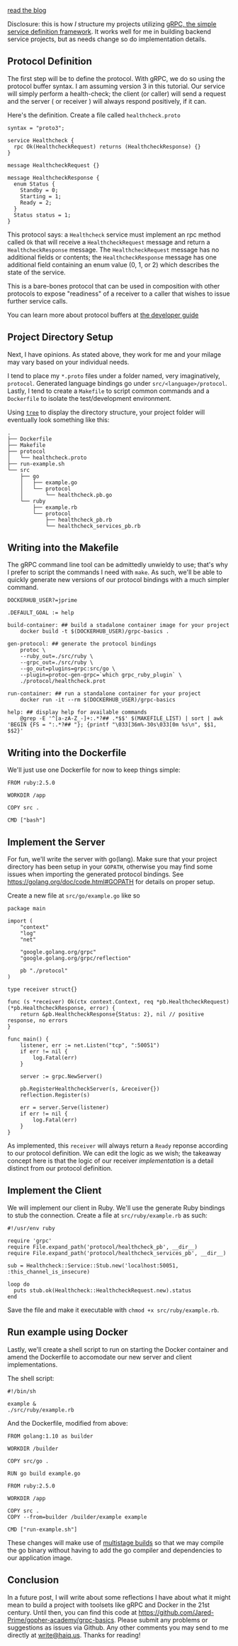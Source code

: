 [read the blog](blog.haiqus.com)

Disclosure: this is how *I* structure my projects utilizing [gRPC, the simple service definition framework](https://grpc.io/). It works well for me in building backend service projects, but as needs change so do implementation details.

## Protocol Definition

The first step will be to define the protocol. With gRPC, we do so using the protocol buffer syntax. I am assuming version 3 in this tutorial. Our service will simply perform a health-check; the client (or caller) will send a request and the server ( or receiver ) will always respond positively, if it can.

Here's the definition. Create a file called `healthcheck.proto`

```
syntax = "proto3";

service Healthcheck {
  rpc Ok(HealthcheckRequest) returns (HealthcheckResponse) {}
}

message HealthcheckRequest {}

message HealthcheckResponse {
  enum Status {
    Standby = 0;
    Starting = 1;
    Ready = 2;
  }
  Status status = 1;
}
```

This protocol says: a `Healthcheck` service must implement an rpc method called `Ok` that will receive a `HealthcheckRequest` message and return a `HealthcheckResponse` message. The `HealthcheckRequest` message has no additional fields or contents; the `HealthcheckResponse` message has one additional field containing an enum value (0, 1, or 2) which describes the state of the service.

This is a bare-bones protocol that can be used in composition with other protocols to expose "readiness" of a receiver to a caller that wishes to issue further service calls.

You can learn more about protocol buffers at [the developer guide](https://developers.google.com/protocol-buffers/docs/overview)

## Project Directory Setup

Next, I have opinions. As stated above, they work for me and your milage may vary based on your individual needs.

I tend to place my `*.proto` files under a folder named, very imaginatively, `protocol`. Generated language bindings go under `src/<language>/protocol`. Lastly, I tend to create a `Makefile` to script common commands and a `Dockerfile` to isolate the test/development environment.

Using [`tree`](http://mama.indstate.edu/users/ice/tree/) to display the directory structure, your project folder will eventually look something like this:

```
.
├── Dockerfile
├── Makefile
├── protocol
│   └── healthcheck.proto
├── run-example.sh
└── src
    ├── go
    │   ├── example.go
    │   └── protocol
    │       └── healthcheck.pb.go
    └── ruby
        ├── example.rb
        └── protocol
            ├── healthcheck_pb.rb
            └── healthcheck_services_pb.rb
```

## Writing into the Makefile

The gRPC command line tool can be admittedly unwieldy to use; that's why I prefer to script the commands I need with `make`. As such, we'll be able to quickly generate new versions of our protocol bindings with a much simpler command.

```
DOCKERHUB_USER?=jprime

.DEFAULT_GOAL := help

build-container: ## build a stadalone container image for your project
	docker build -t $(DOCKERHUB_USER)/grpc-basics .

gen-protocol: ## generate the protocol bindings
	protoc \
	--ruby_out=./src/ruby \
	--grpc_out=./src/ruby \
	--go_out=plugins=grpc:src/go \
	--plugin=protoc-gen-grpc=`which grpc_ruby_plugin` \
	./protocol/healthcheck.prot 

run-container: ## run a standalone container for your project
	docker run -it --rm $(DOCKERHUB_USER)/grpc-basics

help: ## display help for available commands
	@grep -E '^[a-zA-Z_-]+:.*?## .*$$' $(MAKEFILE_LIST) | sort | awk 'BEGIN {FS = ":.*?## "}; {printf "\033[36m%-30s\033[0m %s\n", $$1, $$2}'
```

## Writing into the Dockerfile

We'll just use one Dockerfile for now to keep things simple:

```
FROM ruby:2.5.0

WORKDIR /app

COPY src .

CMD ["bash"]
```

## Implement the Server

For fun, we'll write the server with go(lang). Make sure that your project directory has been setup in your `GOPATH`, otherwise you may find some issues when importing the generated protocol bindings. See https://golang.org/doc/code.html#GOPATH for details on proper setup.

Create a new file at `src/go/example.go` like so

```
package main

import (
	"context"
	"log"
	"net"

	"google.golang.org/grpc"
	"google.golang.org/grpc/reflection"

	pb "./protocol"
)

type receiver struct{}

func (s *receiver) Ok(ctx context.Context, req *pb.HealthcheckRequest) (*pb.HealthcheckResponse, error) {
	return &pb.HealthcheckResponse{Status: 2}, nil // positive response, no errors
}

func main() {
	listener, err := net.Listen("tcp", ":50051")
	if err != nil {
		log.Fatal(err)
	}

	server := grpc.NewServer()

	pb.RegisterHealthcheckServer(s, &receiver{})
	reflection.Register(s)

	err = server.Serve(listener)
	if err != nil {
		log.Fatal(err)
	}
}
```

As implemented, this `receiver` will always return a `Ready` reponse according to our protocol definition. We can edit the logic as we wish; the takeaway concept here is that the logic of our receiver _implementation_ is a detail distinct from our protocol definition. 

## Implement the Client

We will implement our client in Ruby. We'll use the generate Ruby bindings to stub the connection. Create a file at `src/ruby/example.rb` as such:

```
#!/usr/env ruby

require 'grpc'
require File.expand_path('protocol/healthcheck_pb', __dir__)
require File.expand_path('protocol/healthcheck_services_pb', __dir__)

sub = Healthcheck::Service::Stub.new('localhost:50051, :this_channel_is_insecure)

loop do
  puts stub.ok(Healthcheck::HealthcheckRequest.new).status
end
```

Save the file and make it executable with `chmod +x src/ruby/example.rb`.

## Run example using Docker

Lastly, we'll create a shell script to run on starting the Docker container and amend the Dockerfile to accomodate our new server and client implementations.

The shell script:

```
#!/bin/sh

example &
./src/ruby/example.rb
```

And the Dockerfile, modified from above:

```
FROM golang:1.10 as builder

WORKDIR /builder

COPY src/go .

RUN go build example.go

FROM ruby:2.5.0

WORKDIR /app

COPY src .
COPY --from=builder /builder/example example

CMD ["run-example.sh"]
```

These changes will make use of [multistage builds](https://docs.docker.com/develop/develop-images/multistage-build/) so that we may compile the go binary without having to add the go compiler and dependencies to our application image.

## Conclusion

In a future post, I will write about some reflections I have about what it might mean to build a project with toolsets like gRPC and Docker in the 21st century. Until then, you can find this code at https://github.com/Jared-Prime/gopher-academy/grpc-basics. Please submit any problems or suggestions as issues via Github. Any other comments you may send to me directly at <a href="mailto:write@haiq.us">write@haiq.us</a>. Thanks for reading!